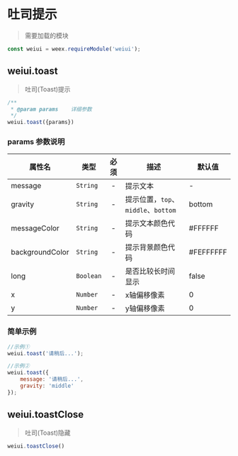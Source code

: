 # 吐司提示

> 需要加载的模块

```js
const weiui = weex.requireModule('weiui');
```

## weiui.toast

> 吐司(Toast)提示

```js
/**
 * @param params    详细参数
 */
weiui.toast({params})
```

### params 参数说明

| 属性名 | 类型 | 必须 | 描述 | 默认值 |
| --- | --- | :-: | --- | --- |
| message | `String` | - | 提示文本 | - |
| gravity | `String` | - | 提示位置，`top`、`middle`、`bottom` | bottom |
| messageColor | `String` | - | 提示文本颜色代码 | #FFFFFF |
| backgroundColor | `String` | - | 提示背景颜色代码 | #FEFFFFFF |
| long | `Boolean` | - | 是否比较长时间显示 | false |
| x | `Number` | - | x轴偏移像素 | 0 |
| y | `Number` | - | y轴偏移像素 | 0 |

### 简单示例

```js
//示例①
weiui.toast('请稍后...');

//示例②
weiui.toast({
    message: '请稍后...',
    gravity: 'middle'
});
```

## weiui.toastClose

> 吐司(Toast)隐藏

```js
weiui.toastClose()
```



